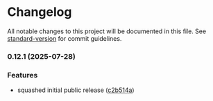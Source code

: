 # Changelog

All notable changes to this project will be documented in this file. See [standard-version](https://github.com/conventional-changelog/standard-version) for commit guidelines.

### 0.12.1 (2025-07-28)

### Features

- squashed initial public release ([c2b514a](https://github.com/raindrop-ua/pesel-tools/commit/c2b514aee15790d8e1e5652e924b8e94b74eb974))
